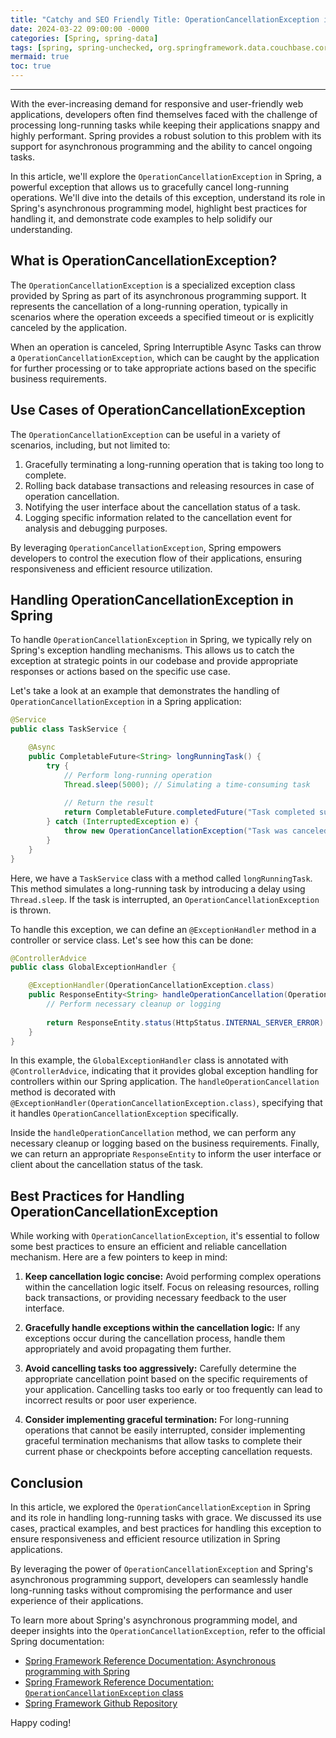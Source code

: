 ```yaml
---
title: "Catchy and SEO Friendly Title: OperationCancellationException in Spring: Handling Long-Running Tasks with Grace"
date: 2024-03-22 09:00:00 -0000
categories: [Spring, spring-data]
tags: [spring, spring-unchecked, org.springframework.data.couchbase.core]
mermaid: true
toc: true
---
```



---

With the ever-increasing demand for responsive and user-friendly web applications, developers often find themselves faced with the challenge of processing long-running tasks while keeping their applications snappy and highly performant. Spring provides a robust solution to this problem with its support for asynchronous programming and the ability to cancel ongoing tasks.

In this article, we'll explore the `OperationCancellationException` in Spring, a powerful exception that allows us to gracefully cancel long-running operations. We'll dive into the details of this exception, understand its role in Spring's asynchronous programming model, highlight best practices for handling it, and demonstrate code examples to help solidify our understanding.

## What is OperationCancellationException?

The `OperationCancellationException` is a specialized exception class provided by Spring as part of its asynchronous programming support. It represents the cancellation of a long-running operation, typically in scenarios where the operation exceeds a specified timeout or is explicitly canceled by the application.

When an operation is canceled, Spring Interruptible Async Tasks can throw a `OperationCancellationException`, which can be caught by the application for further processing or to take appropriate actions based on the specific business requirements.

## Use Cases of OperationCancellationException

The `OperationCancellationException` can be useful in a variety of scenarios, including, but not limited to:

1. Gracefully terminating a long-running operation that is taking too long to complete.
2. Rolling back database transactions and releasing resources in case of operation cancellation.
3. Notifying the user interface about the cancellation status of a task.
4. Logging specific information related to the cancellation event for analysis and debugging purposes.

By leveraging `OperationCancellationException`, Spring empowers developers to control the execution flow of their applications, ensuring responsiveness and efficient resource utilization.

## Handling OperationCancellationException in Spring

To handle `OperationCancellationException` in Spring, we typically rely on Spring's exception handling mechanisms. This allows us to catch the exception at strategic points in our codebase and provide appropriate responses or actions based on the specific use case.

Let's take a look at an example that demonstrates the handling of `OperationCancellationException` in a Spring application:

```java
@Service
public class TaskService {

    @Async
    public CompletableFuture<String> longRunningTask() {
        try {
            // Perform long-running operation
            Thread.sleep(5000); // Simulating a time-consuming task
            
            // Return the result
            return CompletableFuture.completedFuture("Task completed successfully");
        } catch (InterruptedException e) {
            throw new OperationCancellationException("Task was canceled");
        }
    }
}
```

Here, we have a `TaskService` class with a method called `longRunningTask`. This method simulates a long-running task by introducing a delay using `Thread.sleep`. If the task is interrupted, an `OperationCancellationException` is thrown.

To handle this exception, we can define an `@ExceptionHandler` method in a controller or service class. Let's see how this can be done:

```java
@ControllerAdvice
public class GlobalExceptionHandler {

    @ExceptionHandler(OperationCancellationException.class)
    public ResponseEntity<String> handleOperationCancellation(OperationCancellationException ex) {
        // Perform necessary cleanup or logging
        
        return ResponseEntity.status(HttpStatus.INTERNAL_SERVER_ERROR).body("Task was canceled");
    }
}
```

In this example, the `GlobalExceptionHandler` class is annotated with `@ControllerAdvice`, indicating that it provides global exception handling for controllers within our Spring application. The `handleOperationCancellation` method is decorated with `@ExceptionHandler(OperationCancellationException.class)`, specifying that it handles `OperationCancellationException` specifically.

Inside the `handleOperationCancellation` method, we can perform any necessary cleanup or logging based on the business requirements. Finally, we can return an appropriate `ResponseEntity` to inform the user interface or client about the cancellation status of the task.

## Best Practices for Handling OperationCancellationException

While working with `OperationCancellationException`, it's essential to follow some best practices to ensure an efficient and reliable cancellation mechanism. Here are a few pointers to keep in mind:

1. **Keep cancellation logic concise:** Avoid performing complex operations within the cancellation logic itself. Focus on releasing resources, rolling back transactions, or providing necessary feedback to the user interface.

2. **Gracefully handle exceptions within the cancellation logic:** If any exceptions occur during the cancellation process, handle them appropriately and avoid propagating them further.

3. **Avoid cancelling tasks too aggressively:** Carefully determine the appropriate cancellation point based on the specific requirements of your application. Cancelling tasks too early or too frequently can lead to incorrect results or poor user experience.

4. **Consider implementing graceful termination:** For long-running operations that cannot be easily interrupted, consider implementing graceful termination mechanisms that allow tasks to complete their current phase or checkpoints before accepting cancellation requests.

## Conclusion

In this article, we explored the `OperationCancellationException` in Spring and its role in handling long-running tasks with grace. We discussed its use cases, practical examples, and best practices for handling this exception to ensure responsiveness and efficient resource utilization in Spring applications.

By leveraging the power of `OperationCancellationException` and Spring's asynchronous programming support, developers can seamlessly handle long-running tasks without compromising the performance and user experience of their applications.

To learn more about Spring's asynchronous programming model, and deeper insights into the `OperationCancellationException`, refer to the official Spring documentation:

- [Spring Framework Reference Documentation: Asynchronous programming with Spring](https://docs.spring.io/spring-framework/docs/current/reference/html/integration.html#scheduling-annotation-support-async)
- [Spring Framework Reference Documentation: `OperationCancellationException` class](https://docs.spring.io/spring-framework/docs/current/api/org/springframework/context/OperationCancellationException.html)
- [Spring Framework Github Repository](https://github.com/spring-projects/spring-framework)

Happy coding!